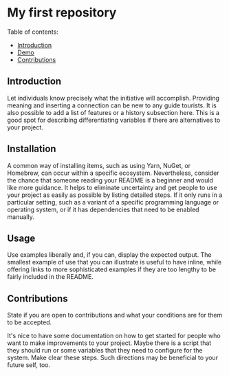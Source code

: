 # My first repository

Table of contents:
  * [Introduction](#introduction)
  * [Demo](#demo)
  * [Contributions](#contributions)

## Introduction

Let individuals know precisely what the initiative will accomplish. 
Providing meaning and inserting a connection can be new to any guide tourists. It is also possible to add a list of features or a history subsection here. This is a good spot for describing differentiating variables if there are alternatives to your project.

## Installation
A common way of installing items, such as using Yarn, NuGet, or Homebrew, can occur within a specific ecosystem. Nevertheless, consider the chance that someone reading your README is a beginner and would like more guidance. It helps to eliminate uncertainty and get people to use your project as easily as possible by listing detailed steps. If it only runs in a particular setting, such as a variant of a specific programming language or operating system, or if it has dependencies that need to be enabled manually.

## Usage
Use examples liberally and, if you can, display the expected output. The smallest example of use that you can illustrate is useful to have inline, while offering links to more sophisticated examples if they are too lengthy to be fairly included in the README.

## Contributions
State if you are open to contributions and what your conditions are for them to be accepted. 

It's nice to have some documentation on how to get started for people who want to make improvements to your project. Maybe there is a script that they should run or some variables that they need to configure for the system. Make clear these steps. Such directions may be beneficial to your future self, too.
